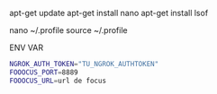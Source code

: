 apt-get update
apt-get install nano
apt-get install lsof

nano ~/.profile
source ~/.profile

ENV VAR 



```bash
NGROK_AUTH_TOKEN="TU_NGROK_AUTHTOKEN"
FOOOCUS_PORT=8889
FOOOCUS_URL=url de focus
```
